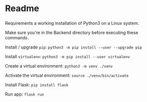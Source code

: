 # Readme

###
Requirements a working installation of Python3 on a Linux system.

Make sure you're in the Backend directory before executing these commands.

Install / upgrade `pip`: `python3 -m pip install --user --upgrade pip`

Install `virtualenv`: `python3 -m pip install --user virtualenv`

Create a virtual environment: `python3 -m venv ./venv`

Activate the virtual environment: `source ./venv/bin/activate`

Install Flask: `pip install flask`

Run app: `flask run`
